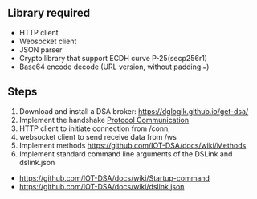 ## Library required
 * HTTP client 
 * Websocket client
 * JSON parser
 * Crypto library that support ECDH curve P-25(secp256r1)
 * Base64 encode decode (URL version, without padding `=`)

## Steps
 1. Download and install a DSA broker: https://dglogik.github.io/get-dsa/
 1. Implement the handshake [Protocol Communication](Protocol%20Communication)
   1. HTTP client to initiate connection from /conn, 
   2. websocket client to send receive data from /ws
 1. Implement methods https://github.com/IOT-DSA/docs/wiki/Methods
 1. Implement standard command line arguments of the DSLink and dslink.json
   * https://github.com/IOT-DSA/docs/wiki/Startup-command
   * https://github.com/IOT-DSA/docs/wiki/dslink.json  